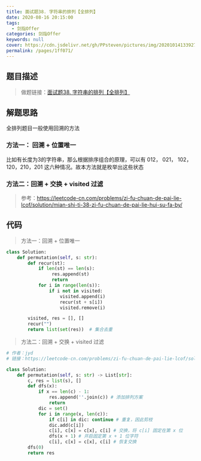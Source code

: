```yaml
---
title: 面试题38. 字符串的排列【全排列】
date: 2020-08-16 20:15:00
tags: 
  - 剑指Offer
categories: 剑指Offer
keywords: null
cover: https://cdn.jsdelivr.net/gh/PPsteven/pictures/img/20201014133927.png
permalink: /pages/1ff071/
---
```


## 题目描述

> 做题链接：[面试题38. 字符串的排列【全排列】](https://leetcode-cn.com/problems/zi-fu-chuan-de-pai-lie-lcof/)

<!--more-->

## 解题思路

全排列题目一般使用回溯的方法

### 方法一： 回溯 + 位置唯一

比如有长度为3的字符串，那么根据排序组合的原理，可以有 012， 021， 102，120，210，201 这六种情况。故本方法就是枚举出这些状态

### 方法二：回溯 + 交换 + visited 过滤

> 参考：https://leetcode-cn.com/problems/zi-fu-chuan-de-pai-lie-lcof/solution/mian-shi-ti-38-zi-fu-chuan-de-pai-lie-hui-su-fa-by/

## 代码

> 方法一：回溯 + 位置唯一

```python
class Solution:
    def permutation(self, s: str):
        def recur(st):
            if len(st) == len(s):
                 res.append(st)
                 return
            for i in range(len(s)):
                if i not in visited:
                    visited.append(i)
                    recur(st + s[i])
                    visited.remove(i)

        visited, res = [], []
        recur("")
        return list(set(res))  # 集合去重
```



> 方法二：回溯 + 交换 + visited 过滤

```python
# 作者：jyd
# 链接：https://leetcode-cn.com/problems/zi-fu-chuan-de-pai-lie-lcof/solution/mian-shi-ti-38-zi-fu-chuan-de-pai-lie-hui-su-fa-by/

class Solution:
    def permutation(self, s: str) -> List[str]:
        c, res = list(s), []
        def dfs(x):
            if x == len(c) - 1:
                res.append(''.join(c)) # 添加排列方案
                return
            dic = set()
            for i in range(x, len(c)):
                if c[i] in dic: continue # 重复，因此剪枝
                dic.add(c[i])
                c[i], c[x] = c[x], c[i] # 交换，将 c[i] 固定在第 x 位
                dfs(x + 1) # 开启固定第 x + 1 位字符
                c[i], c[x] = c[x], c[i] # 恢复交换
        dfs(0)
        return res
```

